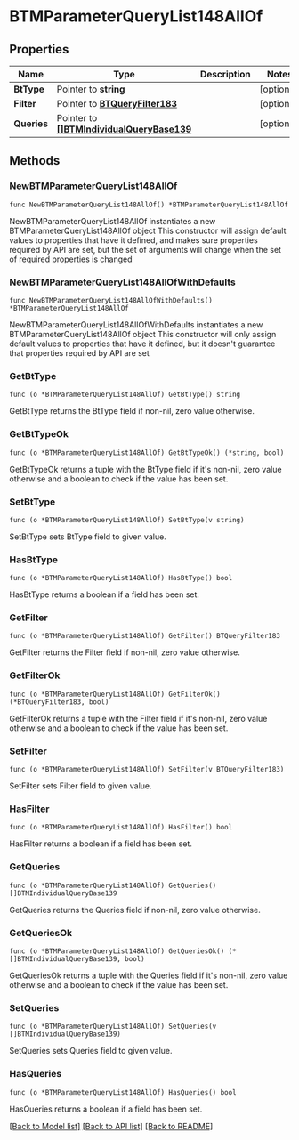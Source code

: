 # BTMParameterQueryList148AllOf

## Properties

Name | Type | Description | Notes
------------ | ------------- | ------------- | -------------
**BtType** | Pointer to **string** |  | [optional] 
**Filter** | Pointer to [**BTQueryFilter183**](BTQueryFilter183.md) |  | [optional] 
**Queries** | Pointer to [**[]BTMIndividualQueryBase139**](BTMIndividualQueryBase139.md) |  | [optional] 

## Methods

### NewBTMParameterQueryList148AllOf

`func NewBTMParameterQueryList148AllOf() *BTMParameterQueryList148AllOf`

NewBTMParameterQueryList148AllOf instantiates a new BTMParameterQueryList148AllOf object
This constructor will assign default values to properties that have it defined,
and makes sure properties required by API are set, but the set of arguments
will change when the set of required properties is changed

### NewBTMParameterQueryList148AllOfWithDefaults

`func NewBTMParameterQueryList148AllOfWithDefaults() *BTMParameterQueryList148AllOf`

NewBTMParameterQueryList148AllOfWithDefaults instantiates a new BTMParameterQueryList148AllOf object
This constructor will only assign default values to properties that have it defined,
but it doesn't guarantee that properties required by API are set

### GetBtType

`func (o *BTMParameterQueryList148AllOf) GetBtType() string`

GetBtType returns the BtType field if non-nil, zero value otherwise.

### GetBtTypeOk

`func (o *BTMParameterQueryList148AllOf) GetBtTypeOk() (*string, bool)`

GetBtTypeOk returns a tuple with the BtType field if it's non-nil, zero value otherwise
and a boolean to check if the value has been set.

### SetBtType

`func (o *BTMParameterQueryList148AllOf) SetBtType(v string)`

SetBtType sets BtType field to given value.

### HasBtType

`func (o *BTMParameterQueryList148AllOf) HasBtType() bool`

HasBtType returns a boolean if a field has been set.

### GetFilter

`func (o *BTMParameterQueryList148AllOf) GetFilter() BTQueryFilter183`

GetFilter returns the Filter field if non-nil, zero value otherwise.

### GetFilterOk

`func (o *BTMParameterQueryList148AllOf) GetFilterOk() (*BTQueryFilter183, bool)`

GetFilterOk returns a tuple with the Filter field if it's non-nil, zero value otherwise
and a boolean to check if the value has been set.

### SetFilter

`func (o *BTMParameterQueryList148AllOf) SetFilter(v BTQueryFilter183)`

SetFilter sets Filter field to given value.

### HasFilter

`func (o *BTMParameterQueryList148AllOf) HasFilter() bool`

HasFilter returns a boolean if a field has been set.

### GetQueries

`func (o *BTMParameterQueryList148AllOf) GetQueries() []BTMIndividualQueryBase139`

GetQueries returns the Queries field if non-nil, zero value otherwise.

### GetQueriesOk

`func (o *BTMParameterQueryList148AllOf) GetQueriesOk() (*[]BTMIndividualQueryBase139, bool)`

GetQueriesOk returns a tuple with the Queries field if it's non-nil, zero value otherwise
and a boolean to check if the value has been set.

### SetQueries

`func (o *BTMParameterQueryList148AllOf) SetQueries(v []BTMIndividualQueryBase139)`

SetQueries sets Queries field to given value.

### HasQueries

`func (o *BTMParameterQueryList148AllOf) HasQueries() bool`

HasQueries returns a boolean if a field has been set.


[[Back to Model list]](../README.md#documentation-for-models) [[Back to API list]](../README.md#documentation-for-api-endpoints) [[Back to README]](../README.md)


